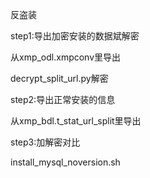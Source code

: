 反盗装

step1:导出加密安装的数据斌解密

从xmp_odl.xmpconv里导出

decrypt_split_url.py解密

step2:导出正常安装的信息

从xmp_bdl.t_stat_url_split里导出

step3:加解密对比

install_mysql_noversion.sh